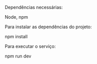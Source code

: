 Dependências necessárias:

Node, npm

Para instalar as dependências do projeto:

npm install

Para executar o serviço:

npm run dev